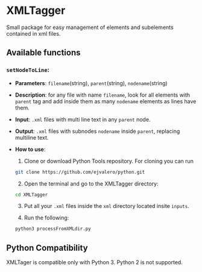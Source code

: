# XMLTagger

Small package for easy management of elements and subelements contained in xml files.


## Available functions

### `setNodeToLine`:
- __Parameters__: `filename`(string), `parent`(string), `nodename`(string)
- __Description__: for any file with name `filename`, look for all elements with `parent` tag and add inside them as many `nodename` elements as lines have them.
- __Input__: `.xml` files with multi line text in any `parent` node.
- __Output__: `.xml` files with subnodes `nodename` inside `parent`, replacing multiline text.
- __How to use__: 

    1. Clone or download Python Tools repository. For cloning you can run

    ```sh
    git clone https://github.com/ejvalero/python.git
    ```

    2. Open the terminal and go to the XMLTagger directory:

    ```sh
    cd XMLTagger
    ```
    3. Put all your `.xml` files inside the `xml` directory located insite `inputs`.

    4. Run the following:

    ```sh
    python3 processFromXMLdir.py
    ```


## Python Compatibility

XMLTager is compatible only with Python 3. Python 2 is not supported.